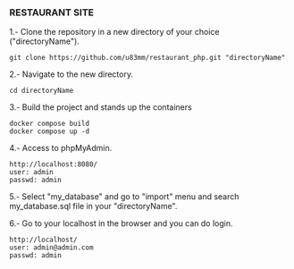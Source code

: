 ### RESTAURANT SITE
1.- Clone the repository in a new directory of your choice ("directoryName").
```
git clone https://github.com/u83mm/restaurant_php.git "directoryName"
```

2.- Navigate to the new directory.
```
cd directoryName
```
3.- Build the project and stands up the containers
```
docker compose build
docker compose up -d
```
4.- Access to phpMyAdmin.
```
http://localhost:8080/
user: admin
passwd: admin
```
5.- Select "my_database" and go to "import" menu and search my_database.sql file in your "directoryName".

6.- Go to your localhost in the browser and you can do login.
```
http://localhost/
user: admin@admin.com
passwd: admin
```

